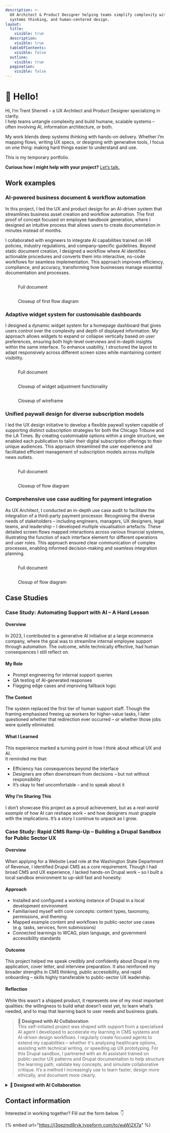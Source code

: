 ```yaml
---
description: >-
  UX Architect & Product Designer helping teams simplify complexity with AI,
  systems thinking, and human-centered design.
layout:
  title:
    visible: true
  description:
    visible: true
  tableOfContents:
    visible: false
  outline:
    visible: true
  pagination:
    visible: false
---
```


# 👋 Hello!

Hi, I’m Trent Sherrell – a UX Architect and Product Designer specializing in clarity.\
I help teams untangle complexity and build humane, scalable systems – often involving AI, information architecture, or both.

My work blends deep systems thinking with hands-on delivery. Whether I’m mapping flows, writing UX specs, or designing with generative tools, I focus on one thing: making hard things easier to understand and use.

This is my temporary portfolio.

**Curious how I might help with your project?** [Let’s talk.](./#contact-information)

## Work examples

### AI-powered business document & workflow automation

In this project, I led the UX and product design for an AI-driven system that streamlines business asset creation and workflow automation. The first proof of concept focused on employee handbook generation, where I designed an intuitive process that allows users to create documentation in minutes instead of months.

I collaborated with engineers to integrate AI capabilities trained on HR policies, industry regulations, and company-specific guidelines. Beyond static document creation, I designed a workflow where AI identifies actionable procedures and converts them into interactive, no-code workflows for seamless implementation. This approach improves efficiency, compliance, and accuracy, transforming how businesses manage essential documentation and processes.

<figure><img src=".gitbook/assets/BusDocWrkflwAuto.png" alt=""><figcaption><p>Full document</p></figcaption></figure>

<figure><img src=".gitbook/assets/BusDocWrkflwAuto UseCase1-3.png" alt=""><figcaption><p>Closeup of first flow diagram</p></figcaption></figure>

### Adaptive widget system for customisable dashboards

I designed a dynamic widget system for a homepage dashboard that gives users control over the complexity and depth of displayed information. My approach allows widgets to expand or collapse vertically based on user preferences, ensuring both high-level overviews and in-depth insights within the same interface. To enhance usability, I structured the layout to adapt responsively across different screen sizes while maintaining content visibility.

<figure><img src=".gitbook/assets/Homepage widgets.png" alt=""><figcaption><p>Full document</p></figcaption></figure>

<figure><img src=".gitbook/assets/Widget expansion example.png" alt=""><figcaption><p>Closeup of widget adjustment functionality</p></figcaption></figure>

<figure><img src=".gitbook/assets/homescreen layout.png" alt=""><figcaption><p>Closeup of wireframe</p></figcaption></figure>

### Unified paywall design for diverse subscription models

I led the UX design initiative to develop a flexible paywall system capable of supporting distinct subscription strategies for both the Chicago Tribune and the LA Times. By creating customisable options within a single structure, we enabled each publication to tailor their digital subscription offerings to their unique audiences. This approach streamlined the user experience and facilitated efficient management of subscription models across multiple news outlets.

<figure><img src=".gitbook/assets/ChicagoTribune_DigitalSubscriptionFlow_original.png" alt=""><figcaption><p>Full document</p></figcaption></figure>

<figure><img src=".gitbook/assets/ChicagoTribune_DigitalSubscriptionFlow_Cropped.png" alt=""><figcaption><p>Closeup of flow diagram</p></figcaption></figure>

### Comprehensive use case auditing for payment integration

As UX Architect, I conducted an in-depth use case audit to facilitate the integration of a third-party payment processor. Recognising the diverse needs of stakeholders – including engineers, managers, UX designers, legal teams, and leadership – I developed multiple visualisation artefacts. These detailed screen flows mapped interactions across various financial systems, illustrating the function of each interface element for different operations and user roles. This approach ensured clear communication of complex processes, enabling informed decision-making and seamless integration planning.

<figure><img src=".gitbook/assets/Team Member Collects a Single Payment or Sets-up Multiple Payments - ACH.png" alt=""><figcaption><p>Full document</p></figcaption></figure>

<figure><img src=".gitbook/assets/Team Member Collects a Single Payment or Sets-up Multiple Payments - ACH cropped cover.png" alt=""><figcaption><p>Closup of flow diagram</p></figcaption></figure>

## Case Studies

### Case Study: Automating Support with AI – A Hard Lesson

#### Overview

In 2023, I contributed to a generative AI initiative at a large ecommerce company, where the goal was to streamline internal employee support through automation. The outcome, while technically effective, had human consequences I still reflect on.

#### My Role

* Prompt engineering for internal support queries
* QA testing of AI-generated responses
* Flagging edge cases and improving fallback logic

#### The Context

The system replaced the first tier of human support staff. Though the framing emphasised freeing up workers for higher-value tasks, I later questioned whether that redirection ever occurred – or whether those jobs were quietly eliminated.

#### What I Learned

This experience marked a turning point in how I think about ethical UX and AI.\
It reminded me that:

* Efficiency has consequences beyond the interface
* Designers are often downstream from decisions – but not without responsibility
* It’s okay to feel uncomfortable – and to speak about it

#### Why I’m Sharing This

I don’t showcase this project as a proud achievement, but as a _real-world example_ of how AI can reshape work – and how designers must grapple with the implications. It’s a story I continue to unpack as I grow.

### Case Study: Rapid CMS Ramp-Up – Building a Drupal Sandbox for Public Sector UX

#### Overview

When applying for a Website Lead role at the Washington State Department of Revenue, I identified Drupal CMS as a core requirement. Though I had broad CMS and UX experience, I lacked hands-on Drupal work – so I built a local sandbox environment to up-skill fast and honestly.

#### Approach

* Installed and configured a working instance of Drupal in a local development environment
* Familiarised myself with core concepts: content types, taxonomy, permissions, and theming
* Mapped example content and workflows to public-sector use cases (e.g. tasks, services, form submissions)
* Connected learnings to WCAG, plain language, and government accessibility standards

#### Outcome

This project helped me speak credibly and confidently about Drupal in my application, cover letter, and interview preparation. It also reinforced my broader strengths in CMS thinking, public accessibility, and rapid onboarding – skills highly transferable to public-sector UX leadership.

#### Reflection

While this wasn’t a shipped product, it represents one of my most important qualities: the willingness to build what doesn’t exist yet, to learn what’s needed, and to map that learning back to user needs and business goals.

> **🧠 Designed with AI Collaboration**\
> This self-initiated project was shaped with support from a specialised AI agent I developed to accelerate my learning in CMS systems and AI-driven design workflows. I regularly create focused agents to extend my capabilities – whether it's analysing healthcare options, assisting with technical writing, or speeding up UX prototyping. For this Drupal sandbox, I partnered with an AI assistant trained on public-sector UX patterns and Drupal documentation to help structure the learning path, validate key concepts, and simulate collaborative critique. It’s a method I increasingly use to learn faster, design more ethically, and document more clearly.

<details>

<summary><strong>🧠 Designed with AI Collaboration</strong></summary>

This self-initiated project was shaped with support from a specialised AI agent I developed to accelerate my learning in CMS systems and AI-driven design workflows. I regularly create focused agents to extend my capabilities – whether it's analysing healthcare options, assisting with technical writing, or speeding up UX prototyping. For this Drupal sandbox, I partnered with an AI assistant trained on public-sector UX patterns and Drupal documentation to help structure the learning path, validate key concepts, and simulate collaborative critique. It’s a method I increasingly use to learn faster, design more ethically, and document more clearly.

</details>

## Contact information

Interested in working together? Fill out the form below. 👇

{% embed url="https://j3qezmd8rvk.typeform.com/to/waWi2X7a" %}
